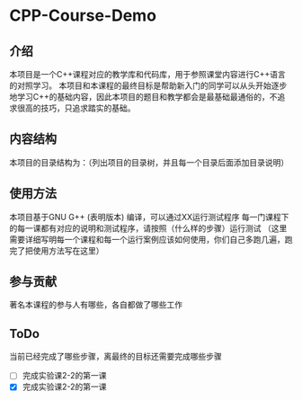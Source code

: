 # CPP-Course-Demo

## 介绍
本项目是一个C++课程对应的教学库和代码库，用于参照课堂内容进行C++语言的对照学习。
本项目和本课程的最终目标是帮助新入门的同学可以从头开始逐步地学习C++的基础内容，因此本项目的题目和教学都会是最基础最通俗的，不追求很高的技巧，只追求踏实的基础。

## 内容结构
本项目的目录结构为：（列出项目的目录树，并且每一个目录后面添加目录说明）

## 使用方法
本项目基于GNU G++ (表明版本) 编译，可以通过XX运行测试程序
每一门课程下的每一课都有对应的说明和测试程序，请按照（什么样的步骤）运行测试
（这里需要详细写明每一个课程和每一个运行案例应该如何使用，你们自己多跑几遍，跑完了把使用方法写在这里） 

## 参与贡献
著名本课程的参与人有哪些，各自都做了哪些工作


## ToDo
当前已经完成了哪些步骤，离最终的目标还需要完成哪些步骤

- [ ] 完成实验课2-2的第一课
- [x] 完成实验课2-2的第一课
